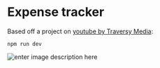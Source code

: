 # Expense tracker
Based off a project on [youtube by Traversy Media](https://www.youtube.com/watch?v=KyWaXA_NvT0):

    npm run dev
![enter image description here](http://centus.be/screens/chrome_Z4rn7WVhqY.png)